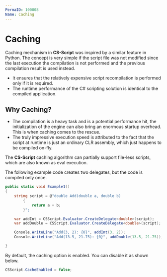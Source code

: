 ```yaml
---
PermaID: 100008
Name: Caching
---
```


# Caching

Caching mechanism in **CS-Script** was inspired by a similar feature in Python. The concept is very simple if the script file was not modified since the last execution the compilation is not performed and the previous compilation result is used instead. 

 - It ensures that the relatively expensive script recompilation is performed only if it is required.
 - The runtime performance of the C# scripting solution is identical to the compiled application. 

## Why Caching?

 - The compilation is a heavy task and is a potential performance hit, the initialization of the engine can also bring an enormous startup overhead. This is when caching comes to the rescue.
 - The truly impressive execution speed is attributed to the fact that the script at runtime is just an ordinary CLR assembly, which just happens to be compiled on-fly.

The **CS-Script** caching algorithm can partially support file-less scripts, which are also known as eval execution. 

The following example code creates two delegates, but the code is compiled only once.

```csharp
public static void Example1()
{
    string script = @"double Add(double a, double b)
        {
            return a + b;
        }";

    var addInt = CSScript.Evaluator.CreateDelegate<double>(script);
    var addDouble = CSScript.Evaluator.CreateDelegate<double>(script);

    Console.WriteLine("Add(3, 2): {0}", addInt(3, 2));
    Console.WriteLine("Add(13.5, 21.75): {0}", addDouble(13.5, 21.75));

}
```

By default, the caching option is enabled. You can disable it as shown below.

```csharp
CSScript.CacheEnabled = false;
```
